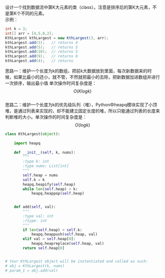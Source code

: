 
设计一个找到数据流中第K大元素的类（class）。注意是排序后的第K大元素，不是第K个不同的元素。  
示例：
```java
int k = 3;  
int[] arr = [4,5,8,2];  
KthLargest kthLargest = new KthLargest(3, arr);  
kthLargest.add(3);   // returns 4  
kthLargest.add(5);   // returns 5  
kthLargest.add(10);  // returns 5  
kthLargest.add(9);   // returns 8  
kthLargest.add(4);   // returns   
```
思路一：维护一个长度为k的数组，把前k大数据放到里面，每次新数据来的时候，如果比最小的还小，就不管，不然就把最小的去除，把新数据加进数组并进行一次排序，输出最小值 单次操作时间复杂度是：$$O(Klogk)$$  
思路二：维护一个长度为k的优先级队列（堆），Python中heapq模块实现了小顶堆，是通过列表来实现的，却不能建立固定长度的堆，所以只能通过列表的长度来判断堆的大小。单次操作的时间复杂度是：$$O(logk)$$


```python
class KthLargest(object):
    
    import heapq
    
    def __init__(self, k, nums):
        """
        :type k: int
        :type nums: List[int]
        """
        self.heap = nums
        self.k = k
        heapq.heapify(self.heap)
        while len(self.heap) > k:
            heapq.heappop(self.heap)
        

    def add(self, val):
        """
        :type val: int
        :rtype: int
        """
        if len(self.heap) < self.k:
            heapq.heappush(self.heap, val)
        elif val > self.heap[0]:
            heapq.heapreplace(self.heap, val)
        return self.heap[0]


# Your KthLargest object will be instantiated and called as such:
# obj = KthLargest(k, nums)
# param_1 = obj.add(val)
```
